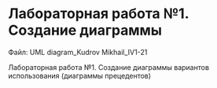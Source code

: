 # Лабораторная работа №1. Создание диаграммы
Файл: UML diagram_Kudrov Mikhail_IV1-21

Лабораторная работа №1. Создание диаграммы вариантов
использования (диаграммы прецедентов)


